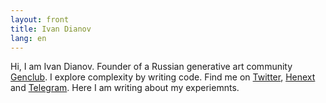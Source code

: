 ```yaml
---
layout: front
title: Ivan Dianov
lang: en
---
```




<section class="text">
  <p>Hi, I am Ivan Dianov. Founder of a Russian generative art community <a class="link-button" href="">Genclub</a>. I explore complexity by writing code. Find me on <a class="link-button" href="https://twitter.com/i_dianov">Twitter</a>, <a class="link-button" href="https://www.henext.xyz/ivan_dianov">Henext</a> and <a class="link-button" href="https://t.me/ivandianov">Telegram</a>. Here I am writing about my experiemnts.</p>
</section>
